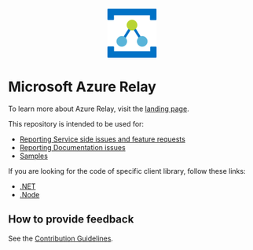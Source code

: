 ﻿<p align="center">
  <img src="relay.png" alt="Microsoft Azure Relay" width="100"/>
</p>

# Microsoft Azure Relay

To learn more about Azure Relay, visit the [landing page](https://azure.microsoft.com/services/service-bus/).

This repository is intended to be used for:

* [Reporting Service side issues and feature requests](https://github.com/azure/azure-relay/issues)
* [Reporting Documentation issues](https://github.com/azure/azure-relay/issues)
* [Samples](./samples)

If you are looking for the code of specific client library, follow these links:
* [.NET](https://github.com/azure/azure-relay-dotnet)
* [.Node](https://github.com/azure/azure-relay-node)

## How to provide feedback

See the [Contribution Guidelines](./.github/CONTRIBUTING.md).